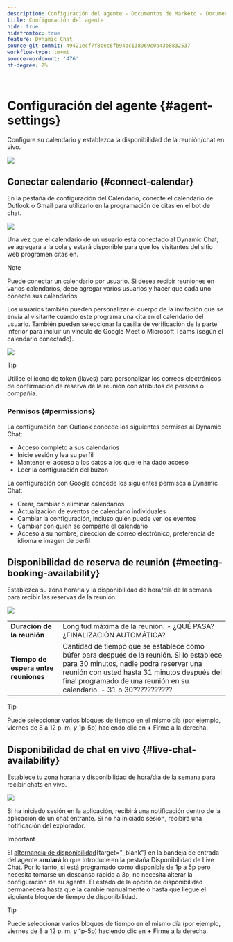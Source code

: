 ```yaml
---
description: Configuración del agente - Documentos de Marketo - Documentación del producto
title: Configuración del agente
hide: true
hidefromtoc: true
feature: Dynamic Chat
source-git-commit: 49421ecf7f8cec6fb94bc138969c0a43b8832537
workflow-type: tm+mt
source-wordcount: '476'
ht-degree: 2%

---
```


# Configuración del agente {#agent-settings}

Configure su calendario y establezca la disponibilidad de la reunión/chat en vivo.

![](assets/agent-settings-1.png)

## Conectar calendario {#connect-calendar}

En la pestaña de configuración del Calendario, conecte el calendario de Outlook o Gmail para utilizarlo en la programación de citas en el bot de chat.

![](assets/agent-settings-2.png)

Una vez que el calendario de un usuario está conectado al Dynamic Chat, se agregará a la cola y estará disponible para que los visitantes del sitio web programen citas en.

>[!NOTE]
>
>Puede conectar un calendario por usuario. Si desea recibir reuniones en varios calendarios, debe agregar varios usuarios y hacer que cada uno conecte sus calendarios.

Los usuarios también pueden personalizar el cuerpo de la invitación que se envía al visitante cuando este programa una cita en el calendario del usuario. También pueden seleccionar la casilla de verificación de la parte inferior para incluir un vínculo de Google Meet o Microsoft Teams (según el calendario conectado).

![](assets/agent-settings-3.png)

>[!TIP]
>
>Utilice el icono de token (llaves) para personalizar los correos electrónicos de confirmación de reserva de la reunión con atributos de persona o compañía.

### Permisos {#permissions}

La configuración con Outlook concede los siguientes permisos al Dynamic Chat:

* Acceso completo a sus calendarios
* Inicie sesión y lea su perfil
* Mantener el acceso a los datos a los que le ha dado acceso
* Leer la configuración del buzón

La configuración con Google concede los siguientes permisos a Dynamic Chat:

* Crear, cambiar o eliminar calendarios
* Actualización de eventos de calendario individuales
* Cambiar la configuración, incluso quién puede ver los eventos
* Cambiar con quién se comparte el calendario
* Acceso a su nombre, dirección de correo electrónico, preferencia de idioma e imagen de perfil

## Disponibilidad de reserva de reunión {#meeting-booking-availability}

Establezca su zona horaria y la disponibilidad de hora/día de la semana para recibir las reservas de la reunión.

![](assets/agent-settings-4.png)

<table> 
 <tbody> 
  <tr> 
   <td><b>Duración de la reunión</b></td>
   <td>Longitud máxima de la reunión. - ¿QUÉ PASA? ¿FINALIZACIÓN AUTOMÁTICA?</td>
  </tr> 
  <tr> 
   <td><b>Tiempo de espera entre reuniones</b></td>
   <td>Cantidad de tiempo que se establece como búfer para después de la reunión. Si lo establece para 30 minutos, nadie podrá reservar una reunión con usted hasta 31 minutos después del final programado de una reunión en su calendario. - 31 o 30???????????</td>
  </tr>
 </tbody> 
</table>

>[!TIP]
>
>Puede seleccionar varios bloques de tiempo en el mismo día (por ejemplo, viernes de 8 a 12 p. m. _y_ 1p-5p) haciendo clic en **+** Firme a la derecha.

## Disponibilidad de chat en vivo {#live-chat-availability}

Establece tu zona horaria y disponibilidad de hora/día de la semana para recibir chats en vivo.

![](assets/agent-settings-5.png)

Si ha iniciado sesión en la aplicación, recibirá una notificación dentro de la aplicación de un chat entrante. Si no ha iniciado sesión, recibirá una notificación del explorador.

>[!IMPORTANT]
>
>El [alternancia de disponibilidad](/help/marketo/product-docs/demand-generation/dynamic-chat-two/live-chat/agent-inbox.md#availability-toggle){target="_blank"} en la bandeja de entrada del agente **anulará** lo que introduce en la pestaña Disponibilidad de Live Chat. Por lo tanto, si está programado como disponible de 1p a 5p pero necesita tomarse un descanso rápido a 3p, no necesita alterar la configuración de su agente. El estado de la opción de disponibilidad permanecerá hasta que la cambie manualmente o hasta que llegue el siguiente bloque de tiempo de disponibilidad.

>[!TIP]
>
>Puede seleccionar varios bloques de tiempo en el mismo día (por ejemplo, viernes de 8 a 12 p. m. _y_ 1p-5p) haciendo clic en **+** Firme a la derecha.
